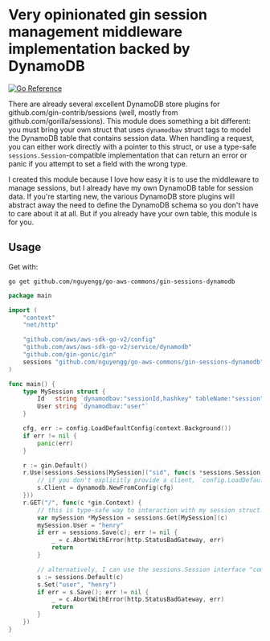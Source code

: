 # Very opinionated gin session management middleware implementation backed by DynamoDB

[![Go Reference](https://pkg.go.dev/badge/github.com/nguyengg/go-aws-commons/gin-sessions-dynamodb.svg)](https://pkg.go.dev/github.com/nguyengg/go-aws-commons/gin-sessions-dynamodb)

There are already several excellent DynamoDB store plugins for github.com/gin-contrib/sessions (well, mostly from
github.com/gorilla/sessions). This module does something a bit different: you must bring your own struct that uses
`dynamodbav` struct tags to model the DynamoDB table that contains session data. When handling a request, you can either
work directly with a pointer to this struct, or use a type-safe `sessions.Session`-compatible implementation that can
return an error or panic if you attempt to set a field with the wrong type.

I created this module because I love how easy it is to use the middleware to manage sessions, but I already have my own
DynamoDB table for session data. If you're starting new, the various DynamoDB store plugins will abstract away the need
to define the DynamoDB schema so you don't have to care about it at all. But if you already have your own table, this
module is for you.

## Usage

Get with:

```shell
go get github.com/nguyengg/go-aws-commons/gin-sessions-dynamodb
```

```go
package main

import (
	"context"
	"net/http"

	"github.com/aws/aws-sdk-go-v2/config"
	"github.com/aws/aws-sdk-go-v2/service/dynamodb"
	"github.com/gin-gonic/gin"
	sessions "github.com/nguyengg/go-aws-commons/gin-sessions-dynamodb"
)

func main() {
	type MySession struct {
		Id   string `dynamodbav:"sessionId,hashkey" tableName:"session"`
		User string `dynamodbav:"user"`
	}

	cfg, err := config.LoadDefaultConfig(context.Background())
	if err != nil {
		panic(err)
	}

	r := gin.Default()
	r.Use(sessions.Sessions[MySession]("sid", func(s *sessions.Session) {
		// if you don't explicitly provide a client, `config.LoadDefaultConfig` is used similar to this example.
		s.Client = dynamodb.NewFromConfig(cfg)
	}))
	r.GET("/", func(c *gin.Context) {
		// this is type-safe way to interaction with my session struct.
		var mySession *MySession = sessions.Get[MySession](c)
		mySession.User = "henry"
		if err = sessions.Save(c); err != nil {
			_ = c.AbortWithError(http.StatusBadGateway, err)
			return
		}

		// alternatively, I can use the sessions.Session interface "compatible" with gin and gorilla.
		s := sessions.Default(c)
		s.Set("user", "henry")
		if err = s.Save(); err != nil {
			_ = c.AbortWithError(http.StatusBadGateway, err)
			return
		}
	})
}

```
